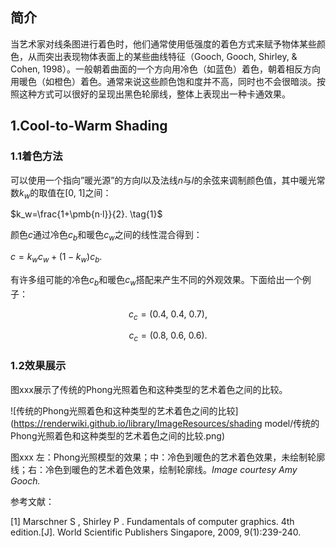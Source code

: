 ## 简介

当艺术家对线条图进行着色时，他们通常使用低强度的着色方式来赋予物体某些颜色，从而突出表现物体表面上的某些曲线特征（Gooch, Gooch, Shirley, & Cohen, 1998）。一般朝着曲面的一个方向用冷色（如蓝色）着色，朝着相反方向用暖色（如橙色）着色。通常来说这些颜色饱和度并不高，同时也不会很暗淡。按照这种方式可以很好的呈现出黑色轮廓线，整体上表现出一种卡通效果。

## 1.Cool-to-Warm Shading

### 1.1着色方法

可以使用一个指向”暖光源”的方向$l$以及法线$n$与$l$的余弦来调制颜色值，其中暖光常数$k_w$的取值在$[0,\ 1]$之间：

$k_w=\frac{1+\pmb{n·l}}{2}. \tag{1}$

颜色$c$通过冷色$c_b$和暖色$c_w$之间的线性混合得到：

$c=k_wc_w+(1-k_w)c_b. \tag{2}$

有许多组可能的冷色$c_b$和暖色$c_w$搭配来产生不同的外观效果。下面给出一个例子：

$$c_c=(0.4,\ 0.4,\ 0.7), \tag{3}$$

$$c_c=(0.8,\ 0.6,\ 0.6). \tag{4}$$

### 1.2效果展示

图xxx展示了传统的Phong光照着色和这种类型的艺术着色之间的比较。

![传统的Phong光照着色和这种类型的艺术着色之间的比较](https://renderwiki.github.io/library/ImageResources/shading model/传统的Phong光照着色和这种类型的艺术着色之间的比较.png)

图xxx 左：Phong光照模型的效果；中：冷色到暖色的艺术着色效果，未绘制轮廓线；右：冷色到暖色的艺术着色效果，绘制轮廓线。*Image courtesy Amy Gooch.*



参考文献：

[1] Marschner S ,  Shirley P . Fundamentals of computer graphics. 4th edition.[J]. World Scientific Publishers Singapore, 2009, 9(1):239-240.